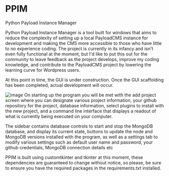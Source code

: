 # PPIM
Python Payload Instance Manager

Python Payload Instance Manager is a tool built for windows that aims to reduce the complexity of setting up a local PayloadCMS instance for development and making the CMS more accessible to those who have little to no experience coding. The project is currently in its infancy and isn't even fully functional at the moment, but I'd like to put this out for the community to leave feedback as the project develops, improve my coding knowledge, and contribute to the PayloadCMS project by lowering the learning curve for Wordpress users.

At this point in time, the GUI is under construction. Once the GUI scaffolding has been completed, actual development will occur.

![image](https://user-images.githubusercontent.com/105748910/216273127-429e5970-ec5c-487b-9312-2fe7bcae5694.png)
On starting up the program you will be met with the add project screen where you can designate various project information, your github repository for the project, database information, select plugins to install with the new project, and a command line interface that displays a readout of what is currently being executed on your computer.

The sidebar contains database controls to start and stop the MongoDB database, and display its current state, buttons to update the node and MongoDB versions installed with the program, as well as a settings tab to modify various settings such as default user name and password, your github credentials, MongoDB connection details etc

PPIM is built using customtkinter and tkinter at this moment, these dependencies are guaranteed to change without notice, so please, be sure to ensure you have the required packages in the requirements.txt installed.
